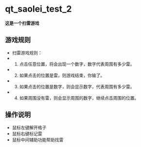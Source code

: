 # qt_saolei_test_2
**这是一个扫雷游戏**

## 游戏规则

- 扫雷游戏规则：
- 1. 点击任意位置，将会出现一个数字，数字代表周围有多少雷。
- 2. 如果点击的位置是雷，则游戏结束，你输了。
- 3. 如果点击的位置是数字，则会显示数字，代表周围有多少雷。
- 4. 如果周围没有雷，则会显示周围的数字，继续点击周围的位置。

## 操作说明

- 鼠标左键解开格子
- 鼠标右键标记雷
- 鼠标中间辅助功能帮助找雷


